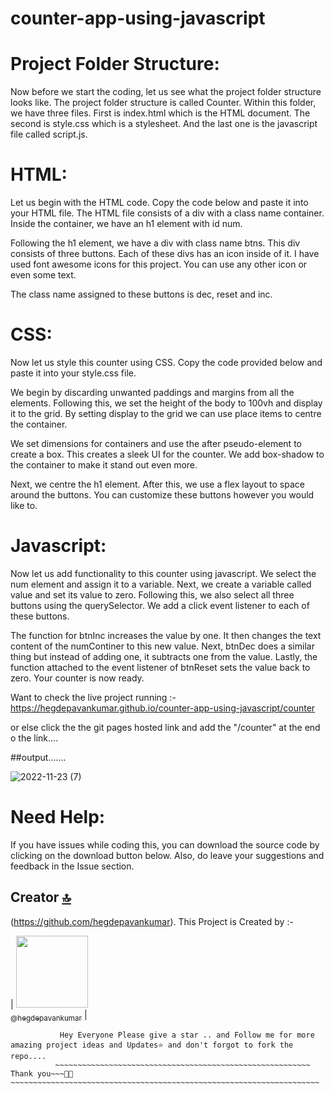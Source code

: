 # counter-app-using-javascript

# Project Folder Structure:

Now before we start the coding, let us see what the project folder structure looks like. The project folder structure is called Counter. Within this folder, we have three files. First is index.html which is the HTML document. The second is style.css which is a stylesheet. And the last one is the javascript file called script.js.

# HTML:

Let us begin with the HTML code. Copy the code below and paste it into your HTML file.
The HTML file consists of a div with a class name container. Inside the container, we have an h1 element with id num.

Following the h1 element, we have a div with class name btns. This div consists of three buttons. Each of these divs has an icon inside of it. I have used font awesome icons for this project. You can use any other icon or even some text.

The class name assigned to these buttons is dec, reset and inc.

# CSS:

Now let us style this counter using CSS. Copy the code provided below and paste it into your style.css file.

We begin by discarding unwanted paddings and margins from all the elements. Following this, we set the height of the body to 100vh and display it to the grid. By setting display to the grid we can use place items to centre the container.

We set dimensions for containers and use the after pseudo-element to create a box. This creates a sleek UI for the counter. We add box-shadow to the container to make it stand out even more.

Next, we centre the h1 element. After this, we use a flex layout to space around the buttons. You can customize these buttons however you would like to.

# Javascript:

Now let us add functionality to this counter using javascript. We select the num element and assign it to a variable. Next, we create a variable called value and set its value to zero. Following this, we also select all three buttons using the querySelector. We add a click event listener to each of these buttons.

The function for btnInc increases the value by one. It then changes the text content of the numContiner to this new value. Next, btnDec does a similar thing but instead of adding one, it subtracts one from the value.
Lastly, the function attached to the event listener of btnReset sets the value back to zero. Your counter is now ready.




Want to check the live project running :- https://hegdepavankumar.github.io/counter-app-using-javascript/counter

or else click the the git pages hosted link and add the "/counter" at the end o the link....




##output.......

![2022-11-23 (7)](https://user-images.githubusercontent.com/85627085/203528846-d58082cc-4d54-471f-9009-43cad213554c.png)

# Need Help:

If you have issues while coding this, you can download the source code by clicking on the download button below. Also, do leave your suggestions and feedback in the Issue section.



## Creator [🔝](#Building-a-Simple-Chatbot-in-Python-using-NLTK-master)

(https://github.com/hegdepavankumar). This Project is Created by :-

| [<img src="https://github.com/hegdepavankumar.png?size=115" width="115"><br><sub>@hegdepavankumar</sub>](https://github.com/hegdepavankumar) |

```
           Hey Everyone Please give a star .. and Follow me for more amazing project ideas and Updates⭐ and don't forgot to fork the repo....
          ~~~~~~~~~~~~~~~~~~~~~~~~~~~~~~~~~~~~~~~~~~~~~~~~~~~~~~~~~ Thank you~~~🙏😍~~~~~~~~~~~~~~~~~~~~~~~~~~~~~~~~~~~~~~~~~~~~~~~~~~~~~~~~~~~~~~~~~~~~~
